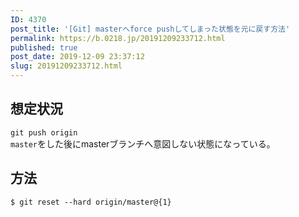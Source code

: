 ```yaml
---
ID: 4370
post_title: '[Git] masterへforce pushしてしまった状態を元に戻す方法'
permalink: https://b.0218.jp/20191209233712.html
published: true
post_date: 2019-12-09 23:37:12
slug: 20191209233712.html
---
```

<h2>想定状況</h2>

<code>git push origin master</code>をした後にmasterブランチへ意図しない状態になっている。

<h2>方法</h2>

<pre><code>$ git reset --hard origin/master@{1}
</code></pre>